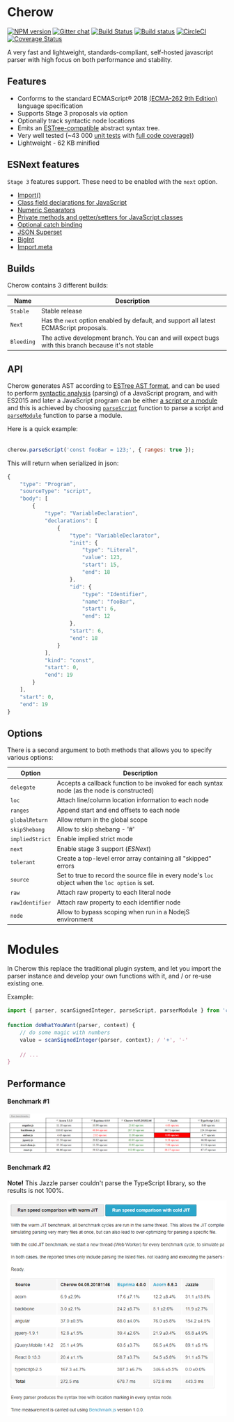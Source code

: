 # Cherow

[![NPM version](https://img.shields.io/npm/v/cherow.svg)](https://www.npmjs.com/package/cherow)
[![Gitter chat](https://badges.gitter.im/gitterHQ/gitter.png)](https://gitter.im/cherow/cherow)
[![Build Status](https://travis-ci.org/cherow/cherow.svg?branch=bleeding)](https://travis-ci.org/cherow/cherow)
[![Build status](https://ci.appveyor.com/api/projects/status/pkydnkv0deckns5l/branch/bleeding?svg=true)](https://ci.appveyor.com/project/Kflash/cherow/branch/bleeding)
[![CircleCI](https://circleci.com/gh/cherow/cherow.svg?style=svg)](https://circleci.com/gh/cherow/cherow)
[![Coverage Status](https://coveralls.io/repos/github/cherow/cherow/badge.svg?branch=master)](https://coveralls.io/github/cherow/cherow?branch=master)

A very fast and lightweight, standards-compliant, self-hosted javascript parser with high focus on both performance and stability.

## Features

* Conforms to the standard ECMAScript® 2018 [(ECMA-262 9th Edition)](https://tc39.github.io/ecma262/) language specification 
* Supports Stage 3 proposals via option
* Optionally track syntactic node locations
* Emits an [ESTree-compatible](https://github.com/estree/estree) abstract syntax tree.
* Very well tested (~43 000 [unit tests](https://github.com/cherow/cherow/tree/master/test) with [full code coverage)](https://coveralls.io/github/cherow/cherow))
* Lightweight - 62 KB minified

## ESNext features

`Stage 3` features support. These need to be enabled with the `next` option. 

* [Import()](https://github.com/tc39/proposal-dynamic-import)
* [Class field declarations for JavaScript](https://github.com/tc39/proposal-class-fields)
* [Numeric Separators](https://github.com/tc39/proposal-numeric-separator)
* [Private methods and getter/setters for JavaScript classes](https://github.com/tc39/proposal-private-methods)
* [Optional catch binding](https://github.com/tc39/proposal-optional-catch-binding)
* [JSON Superset](https://github.com/tc39/proposal-json-superset)
* [BigInt](https://github.com/tc39/proposal-bigint)
* [Import.meta](https://github.com/tc39/proposal-import-meta)


## Builds

Cherow contains 3 different builds:

| Name        | Description |
| ----------- | ------------------------------------------------------------ |
| `Stable`    | Stable release |
| `Next`      | Has the `next` option enabled by default, and support all latest ECMAScript proposals. |
| `Bleeding`  | The active development branch. You can and will expect bugs with this branch because it's not stable |

## API

Cherow generates AST according to [ESTree AST format](https://github.com/estree/estree), and can be used to perform [syntactic analysis](https://en.wikipedia.org/wiki/Parsing) (parsing) of a JavaScript program, and with ES2015 and later a JavaScript program can be either [a script or a module](http://www.ecma-international.org/ecma-262/8.0/index.html#sec-ecmascript-language-scripts-and-modules) and this is achieved by choosing [`parseScript`](http://www.ecma-international.org/ecma-262/8.0/#sec-parse-script) function to parse a script and [`parseModule`](http://www.ecma-international.org/ecma-262/8.0/#sec-parsemodule) function to parse a module.


Here is a quick example:

```js

cherow.parseScript('const fooBar = 123;', { ranges: true });

```

This will return when serialized in json:

```js
{
    "type": "Program",
    "sourceType": "script",
    "body": [
        {
            "type": "VariableDeclaration",
            "declarations": [
                {
                    "type": "VariableDeclarator",
                    "init": {
                        "type": "Literal",
                        "value": 123,
                        "start": 15,
                        "end": 18
                    },
                    "id": {
                        "type": "Identifier",
                        "name": "fooBar",
                        "start": 6,
                        "end": 12
                    },
                    "start": 6,
                    "end": 18
                }
            ],
            "kind": "const",
            "start": 0,
            "end": 19
        }
    ],
    "start": 0,
    "end": 19
}
```

## Options

There is a second argument to both methods that allows you to specify various options:

| Option        | Description |
| ----------- | ------------------------------------------------------------ |
| `delegate`        | Accepts a callback function to be invoked for each syntax node (as the node is constructed) |
| `loc      `       | Attach line/column location information to each node |
| `ranges`          | Append start and end offsets to each node |
| `globalReturn`    | Allow return in the global scope |
| `skipShebang`     | Allow to skip shebang - '#' |
| `impliedStrict`   | Enable implied strict mode |
| `next`            | Enable stage 3 support (*ESNext*)  |
| `tolerant`        | Create a top-level error array containing all "skipped" errors |
| `source`          | Set to true to record the source file in every node's `loc` object when the `loc option` is set.  |
| `raw`             | Attach raw property to each literal node    |
| `rawIdentifier`   | Attach raw property to each identifier node    |
| `node`            | Allow to bypass scoping when run in a NodejS environment |

# Modules

In Cherow this replace the traditional plugin system, and let you import the parser instance and
develop your own functions with it, and / or re-use existing one.

Example:

```js
import { parser, scanSignedInteger, parseScript, parserModule } from 'cherow';

function doWhatYouWant(parser, context) {
    // do some magic with numbers
    value = scanSignedInteger(parser, context); / '+', '-'

    // ...
}

```

## Performance 


#### Benchmark #1

![Alt text](bench.png?raw=true "Title")

#### Benchmark #2

**Note!** This Jazzle parser couldn't parse the TypeScript library, so the results is not 100%.

![Alt text](bench1.png?raw=true "Title")
